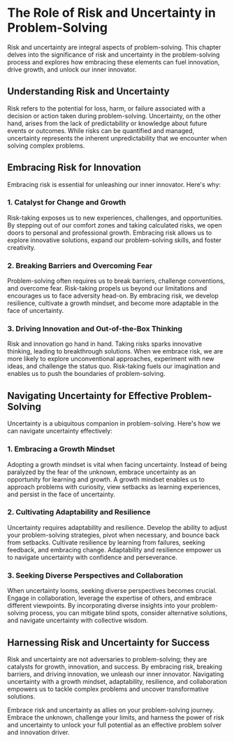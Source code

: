 The Role of Risk and Uncertainty in Problem-Solving
============================================================

Risk and uncertainty are integral aspects of problem-solving. This chapter delves into the significance of risk and uncertainty in the problem-solving process and explores how embracing these elements can fuel innovation, drive growth, and unlock our inner innovator.

Understanding Risk and Uncertainty
----------------------------------

Risk refers to the potential for loss, harm, or failure associated with a decision or action taken during problem-solving. Uncertainty, on the other hand, arises from the lack of predictability or knowledge about future events or outcomes. While risks can be quantified and managed, uncertainty represents the inherent unpredictability that we encounter when solving complex problems.

Embracing Risk for Innovation
-----------------------------

Embracing risk is essential for unleashing our inner innovator. Here's why:

### 1. Catalyst for Change and Growth

Risk-taking exposes us to new experiences, challenges, and opportunities. By stepping out of our comfort zones and taking calculated risks, we open doors to personal and professional growth. Embracing risk allows us to explore innovative solutions, expand our problem-solving skills, and foster creativity.

### 2. Breaking Barriers and Overcoming Fear

Problem-solving often requires us to break barriers, challenge conventions, and overcome fear. Risk-taking propels us beyond our limitations and encourages us to face adversity head-on. By embracing risk, we develop resilience, cultivate a growth mindset, and become more adaptable in the face of uncertainty.

### 3. Driving Innovation and Out-of-the-Box Thinking

Risk and innovation go hand in hand. Taking risks sparks innovative thinking, leading to breakthrough solutions. When we embrace risk, we are more likely to explore unconventional approaches, experiment with new ideas, and challenge the status quo. Risk-taking fuels our imagination and enables us to push the boundaries of problem-solving.

Navigating Uncertainty for Effective Problem-Solving
----------------------------------------------------

Uncertainty is a ubiquitous companion in problem-solving. Here's how we can navigate uncertainty effectively:

### 1. Embracing a Growth Mindset

Adopting a growth mindset is vital when facing uncertainty. Instead of being paralyzed by the fear of the unknown, embrace uncertainty as an opportunity for learning and growth. A growth mindset enables us to approach problems with curiosity, view setbacks as learning experiences, and persist in the face of uncertainty.

### 2. Cultivating Adaptability and Resilience

Uncertainty requires adaptability and resilience. Develop the ability to adjust your problem-solving strategies, pivot when necessary, and bounce back from setbacks. Cultivate resilience by learning from failures, seeking feedback, and embracing change. Adaptability and resilience empower us to navigate uncertainty with confidence and perseverance.

### 3. Seeking Diverse Perspectives and Collaboration

When uncertainty looms, seeking diverse perspectives becomes crucial. Engage in collaboration, leverage the expertise of others, and embrace different viewpoints. By incorporating diverse insights into your problem-solving process, you can mitigate blind spots, consider alternative solutions, and navigate uncertainty with collective wisdom.

Harnessing Risk and Uncertainty for Success
-------------------------------------------

Risk and uncertainty are not adversaries to problem-solving; they are catalysts for growth, innovation, and success. By embracing risk, breaking barriers, and driving innovation, we unleash our inner innovator. Navigating uncertainty with a growth mindset, adaptability, resilience, and collaboration empowers us to tackle complex problems and uncover transformative solutions.

Embrace risk and uncertainty as allies on your problem-solving journey. Embrace the unknown, challenge your limits, and harness the power of risk and uncertainty to unlock your full potential as an effective problem solver and innovation driver.
